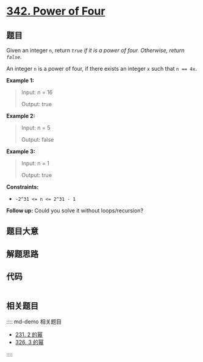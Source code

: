 # [342. Power of Four](https://leetcode.com/problems/power-of-four/)

## 题目

Given an integer `n`, return _`true` if it is a power of four. Otherwise,
return `false`_.

An integer `n` is a power of four, if there exists an integer `x` such that `n
== 4x`.

**Example 1:**

> Input: n = 16
>
> Output: true

**Example 2:**

> Input: n = 5
>
> Output: false

**Example 3:**

> Input: n = 1
>
> Output: true

**Constraints:**

- `-2^31 <= n <= 2^31 - 1`

**Follow up:** Could you solve it without loops/recursion?

## 题目大意

## 解题思路

## 代码

```javascript

```

## 相关题目

:::: md-demo 相关题目

- [231. 2 的幂](https://leetcode.com/problems/power-of-two)
- [326. 3 的幂](https://leetcode.com/problems/power-of-three)

::::
